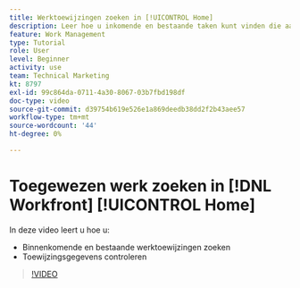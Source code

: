 ```yaml
---
title: Werktoewijzingen zoeken in [!UICONTROL Home]
description: Leer hoe u inkomende en bestaande taken kunt vinden die aan u zijn toegewezen in [!UICONTROL  ]. Controleer vervolgens de toewijzingsgegevens.
feature: Work Management
type: Tutorial
role: User
level: Beginner
activity: use
team: Technical Marketing
kt: 8797
exl-id: 99c864da-0711-4a30-8067-03b7fbd198df
doc-type: video
source-git-commit: d39754b619e526e1a869deedb38dd2f2b43aee57
workflow-type: tm+mt
source-wordcount: '44'
ht-degree: 0%

---
```


# Toegewezen werk zoeken in [!DNL Workfront] [!UICONTROL Home]

In deze video leert u hoe u:

* Binnenkomende en bestaande werktoewijzingen zoeken
* Toewijzingsgegevens controleren

>[!VIDEO](https://video.tv.adobe.com/v/335098/?quality=12)
